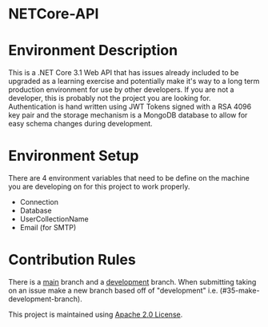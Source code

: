 # NETCore-API

# Environment Description
This is a .NET Core 3.1 Web API that has issues already included to be upgraded as a learning exercise and potentially make it's way to a long term production environment for use by other developers. If you are not a developer, this is probably not the project you are looking for. Authentication is hand written using JWT Tokens signed with a RSA 4096 key pair and the storage mechanism is a MongoDB database to allow for easy schema changes during development.

# Environment Setup
There are 4 environment variables that need to be define on the machine you are developing on for this project to work properly. 
  - Connection
  - Database
  - UserCollectionName
  - Email (for SMTP)
  
# Contribution Rules
There is a [main](https://github.com/Encryption-API-Services/NETCore-API) branch and a [development](https://github.com/Encryption-API-Services/NETCore-API/tree/development) branch. When submitting taking on an issue make a new branch based off of "development" i.e. (#35-make-development-branch).

This project is maintained using [Apache 2.0 License](https://github.com/Encryption-API-Services/NETCore-API/blob/main/LICENSE).
